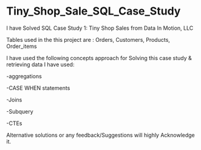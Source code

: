 # Tiny_Shop_Sale_SQL_Case_Study

I have Solved SQL Case Study 1: Tiny Shop Sales from Data In Motion, LLC

Tables used in the this project are : Orders, Customers, Products, Order_items

I have used the following concepts approach for Solving this case study & retrieving data I have used: 

-aggregations 

-CASE WHEN statements 

-Joins 

-Subquery 

-CTEs 

Alternative solutions or any feedback/Suggestions will highly Acknowledge it.

